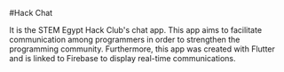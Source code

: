 #Hack Chat

It is the STEM Egypt Hack Club's chat app. This app aims to facilitate communication among programmers in order to strengthen the programming community. Furthermore, this app was created with Flutter and is linked to Firebase to display real-time communications. 
